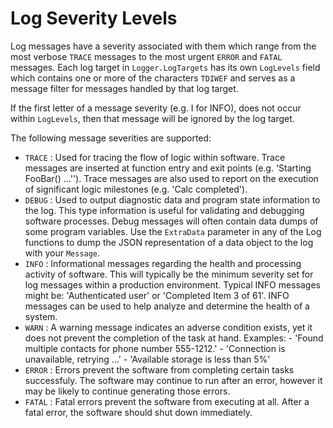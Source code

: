 # Log Severity Levels

Log messages have a severity associated with them which range from the most
verbose `TRACE` messages to the most urgent `ERROR` and `FATAL` messages.
Each log target in `Logger.LogTargets` has its own `LogLevels` field
which contains one or more of the characters `TDIWEF` and serves as a message
filter for messages handled by that log target.

If the first letter of a message severity (e.g. I for INFO), does not occur within
`LogLevels`, then that message will be ignored by the log target.

The following message severities are supported:

- `TRACE` : Used for tracing the flow of logic within software.
	Trace messages are inserted at function entry and exit points (e.g. 'Starting FooBar() ...'').
	Trace messages are also used to report on the execution of significant logic milestones (e.g. 'Calc completed').
- `DEBUG` : Used to output diagnostic data and program state information to the log.
	This type information is useful for validating and debugging software processes.
	Debug messages will often contain data dumps of some program variables.
	Use the `ExtraData` parameter in any of the Log functions to dump the JSON representation
	of a data object to the log with your `Message`.
- `INFO` : Informational messages regarding the health and processing activity of	software.
	This will typically be the minimum severity set for log messages within	a production environment.
	Typical INFO messages might be:
	'Authenticated user' or 'Completed Item 3 of 61'.
	INFO messages can be used to help analyze and determine the health of a system.
- `WARN` : A warning message indicates an adverse condition exists, yet it does not prevent
	the completion of the task at hand.
	Examples:
		- 'Found multiple contacts for phone number 555-1212.'
		- 'Connection is unavailable, retrying ...'
		- 'Available storage is less than 5%'
- `ERROR` : Errors prevent the software from completing certain tasks successfuly.
	The software may continue to run after an error, however it may be likely to
	continue generating those errors.
- `FATAL` : Fatal errors prevent the software from executing at all. After a fatal
	error, the software should shut down immediately.
